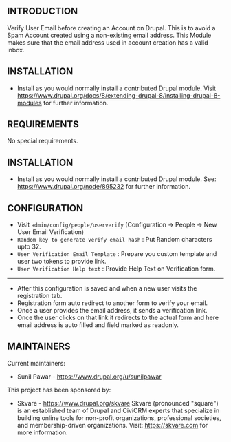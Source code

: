 INTRODUCTION
------------

Verify User Email before creating an Account on Drupal. This is to avoid a Spam 
Account created using a non-existing email address. This Module makes sure that 
the email address used in account creation has a valid inbox.

INSTALLATION
------------

 * Install as you would normally install a contributed Drupal module. Visit
   https://www.drupal.org/docs/8/extending-drupal-8/installing-drupal-8-modules
   for further information.

REQUIREMENTS
------------

No special requirements.

INSTALLATION
------------

 * Install as you would normally install a contributed Drupal module.
   See: https://www.drupal.org/node/895232 for further information.
   
   
CONFIGURATION
-------------

* Visit `admin/config/people/userverify` (Configuration -> People -> New User 
Email Verification)
* `Random key to generate verify email hash` : Put Random characters upto 32.
* `User Verification Email Template` : Prepare you custom template and user 
two tokens to provide link.
* `User Verification Help text` : Provide Help Text on Verification form.

--- 

* After this configuration is saved and when a new user visits the 
registration tab.
* Registration form auto redirect to another form to verify your email.
* Once a user provides the email address, it sends a verification link.
* Once the user clicks on that link it redirects to the actual form and here 
email address is auto filled and field marked as readonly.

MAINTAINERS
-----------

Current maintainers:
 * Sunil Pawar - https://www.drupal.org/u/sunilpawar

This project has been sponsored by:
 * Skvare - https://www.drupal.org/skvare
   Skvare (pronounced "square") is an established team of Drupal and CiviCRM 
   experts that specialize in building online tools for non-profit 
   organizations, professional societies, and membership-driven organizations. 
   Visit: https://skvare.com for more information.
